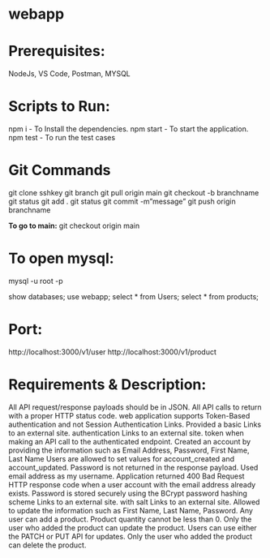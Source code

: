# webapp

# **Prerequisites**:  
NodeJs, VS Code, Postman, MYSQL

# **Scripts to Run:**
 npm i - To Install the dependencies.
 npm start - To start the application.
 npm test - To run the test cases


# **Git Commands**
git clone sshkey
git branch
git pull origin main
git checkout -b branchname
git status
git add .
git status
git commit -m”message”
git push origin branchname

**To go to main:**
git checkout origin main


# **To open mysql:**
mysql -u root -p

show databases;
use webapp;
select * from Users;
select * from products;

# **Port:**
http://localhost:3000/v1/user
http://localhost:3000/v1/product

# **Requirements & Description:**
All API request/response payloads should be in JSON.
All API calls to return with a proper HTTP status code.
web application supports Token-Based authentication and not Session Authentication Links.
Provided a basic Links to an external site. authentication Links to an external site. token when making an API call to the authenticated endpoint.
Created an account by providing the information such as Email Address, Password, First Name, Last Name
Users are allowed to set values for account_created and account_updated.
Password is not returned in the response payload. Used email address as my username.
Application returned 400 Bad Request HTTP response code when a user account with the email address already exists.
Password is stored securely using the BCrypt password hashing scheme Links to an external site. with salt Links to an external site.
Allowed to update the information such as First Name, Last Name, Password.
Any user can add a product.
Product quantity cannot be less than 0.
Only the user who added the product can update the product.
Users can use either the PATCH or PUT API for updates.
Only the user who added the product can delete the product.



